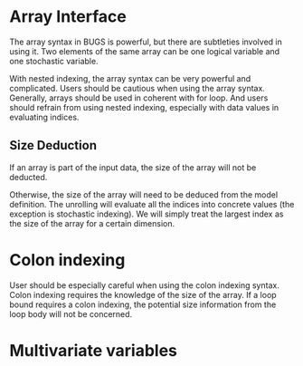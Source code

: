 # Array Interface

The array syntax in BUGS is powerful, but there are subtleties involved in using it. 
Two elements of the same array can be one logical variable and one stochastic variable. 

With nested indexing, the array syntax can be very powerful and complicated. 
Users should be cautious when using the array syntax. 
Generally, arrays should be used in coherent with for loop. 
And users should refrain from using nested indexing, especially with data values in evaluating indices. 

## Size Deduction
If an array is part of the input data, the size of the array will not be deducted.

Otherwise, the size of the array will need to be deduced from the model definition.
The unrolling will evaluate all the indices into concrete values (the exception is stochastic indexing). 
We will simply treat the largest index as the size of the array for a certain dimension. 

# Colon indexing 
User should be especially careful when using the colon indexing syntax. 
Colon indexing requires the knowledge of the size of the array. 
If a loop bound requires a colon indexing, the potential size information from the loop body will not be concerned. 

# Multivariate variables
